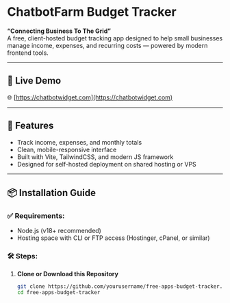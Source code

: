 # ChatbotFarm Budget Tracker

**“Connecting Business To The Grid”**  
A free, client-hosted budget tracking app designed to help small businesses manage income, expenses, and recurring costs — powered by modern frontend tools.

---

## 🔗 Live Demo  
🌐 [https://chatbotwidget.com](https://chatbotwidget.com)

---

## 🚀 Features

- Track income, expenses, and monthly totals  
- Clean, mobile-responsive interface  
- Built with Vite, TailwindCSS, and modern JS framework  
- Designed for self-hosted deployment on shared hosting or VPS

---

## 📦 Installation Guide

### ✅ Requirements:
- Node.js (v18+ recommended)
- Hosting space with CLI or FTP access (Hostinger, cPanel, or similar)

### 🛠️ Steps:

1. **Clone or Download this Repository**
   ```bash
   git clone https://github.com/yourusername/free-apps-budget-tracker.git
   cd free-apps-budget-tracker

